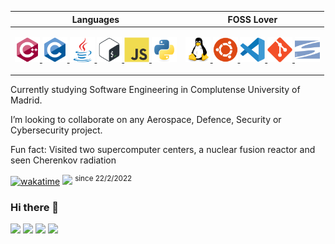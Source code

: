 Languages | FOSS Lover |
| ----------- | ----------- |
|<p align="center"> <a href="https://m.cplusplus.com/reference/" target="_blank"> <img src="https://raw.githubusercontent.com/devicons/devicon/master/icons/cplusplus/cplusplus-original.svg" alt="cplusplus" width="40" height="40"/> </a> <a href="https://en.wikipedia.org/wiki/C_(programming_language)" target="_blank"> <img src="https://github.com/devicons/devicon/blob/master/icons/c/c-original.svg" alt="c" width="40" height="40"/> </a> <a href="https://www.oracle.com/java/" target="_blank"> <img src="https://github.com/devicons/devicon/blob/master/icons/java/java-original.svg" alt="java" width="40" height="40"/> </a> <a href="https://www.gnu.org/software/bash/" target="_blank"> <img src="https://github.com/devicons/devicon/blob/master/icons/bash/bash-original.svg" alt="bash" width="40" height="40"/> </a> <a href="https://www.javascript.com/" target="_blank"> <img src="https://raw.githubusercontent.com/devicons/devicon/1119b9f84c0290e0f0b38982099a2bd027a48bf1/icons/javascript/javascript-original.svg" alt="Javascript" width="40" height="40"/> </a> <a href="https://www.python.org" target="_blank"> <img src="https://raw.githubusercontent.com/devicons/devicon/master/icons/python/python-original.svg" alt="python" width="40" height="40"/> </a> </p> |<p align=""> <a href="https://www.linux.org/" target="_blank"> <img src="https://github.com/devicons/devicon/blob/master/icons/linux/linux-original.svg" alt="linux" width="40" height="40"/> </a> <a href="https://ubuntu.com/" target="_blank"> <img src="https://github.com/devicons/devicon/blob/master/icons/ubuntu/ubuntu-plain.svg" alt="ubuntu" width="40" height="40"/> </a> <a href="https://code.visualstudio.com/" target="_blank"> <img src="https://github.com/devicons/devicon/blob/master/icons/vscode/vscode-original.svg" alt="vscode" width="40" height="40"/> </a> <a href="https://git-scm.com/" target="_blank"> <img src="https://github.com/devicons/devicon/blob/master/icons/git/git-original.svg" alt="git" width="40" height="40"/> </a> <a href="https://subversion.apache.org/" target="_blank"> <img src="https://github.com/devicons/devicon/blob/master/icons/subversion/subversion-original.svg" alt="subversion" width="40" height="40"/> </a> </p> |

Currently studying Software Engineering in Complutense University of Madrid.

I’m looking to collaborate on any Aerospace, Defence, Security or Cybersecurity project.
  
Fun fact: Visited two supercomputer centers, a nuclear fusion reactor and seen Cherenkov radiation

[![wakatime](https://wakatime.com/badge/user/488c838b-faea-4515-a9d8-8b287a14e316.svg)](https://wakatime.com/@488c838b-faea-4515-a9d8-8b287a14e316)
[![](https://komarev.com/ghpvc/?username=Juan-Embid&color=ffabb7&style=flat-square)](https://github.com/juan-embid)
<sup>since 22/2/2022</sup>

### Hi there 👋

[![](https://img.shields.io/badge/-@juan__embid-%23181717?style=flat-square&logo=telegram)](https://t.me/juan_embid)
[![](https://img.shields.io/badge/-@juan--embid-%23181717?style=flat-square&logo=github)](https://github.com/juan-embid)
[![](https://img.shields.io/badge/-@juan.embid-%23181717?style=flat-square&logo=protonmail)](mailto:juan.embid@protonmail.com)
[![](https://img.shields.io/badge/-@Juan%20Embid%20Sánchez-%23181717?style=flat-square&logo=linkedin)](https://linkedin.com/in/juan-embid-sánchez-365211169)
